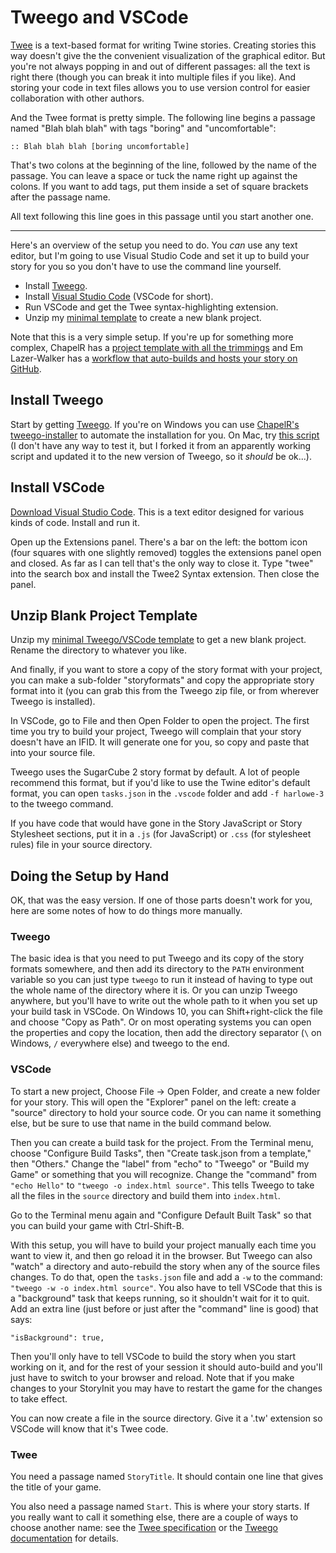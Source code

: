 Tweego and VSCode
=================

[Twee](https://github.com/iftechfoundation/twine-specs/blob/master/twee-3-specification.md) is a text-based format for writing Twine stories. Creating stories this way doesn't give the the convenient visualization of the graphical editor. But you're not always popping in and out of different passages: all the text is right there (though you can break it into multiple files if you like). And storing your code in text files allows you to use version control for easier collaboration with other authors.

And the Twee format is pretty simple. The following line begins a passage named "Blah blah blah" with tags "boring" and "uncomfortable":

	:: Blah blah blah [boring uncomfortable]

That's two colons at the beginning of the line, followed by the name of the passage. You can leave a space or tuck the name right up against the colons. If you want to add tags, put them inside a set of square brackets after the passage name.

All text following this line goes in this passage until you start another one.

-----

Here's an overview of the setup you need to do. You *can* use any text editor,
but I'm going to use Visual Studio Code and set it up to build your story for
you so you don't have to use the command line yourself.

* Install [Tweego](https://www.motoslave.net/tweego/).
* Install [Visual Studio Code](https://code.visualstudio.com/) (VSCode for short).
* Run VSCode and get the Twee syntax-highlighting extension.
* Unzip my [minimal template](tweego-vscode.zip) to create a new blank project.

Note that this is a very simple setup. If you're up for something more complex, ChapelR has a [project template with all the trimmings](https://github.com/ChapelR/tweego-setup) and Em Lazer-Walker has a [workflow that auto-builds and hosts your story on GitHub](https://dev.to/lazerwalker/a-modern-developer-s-workflow-for-twine-4imp).


Install Tweego
--------------


Start by getting [Tweego](https://www.motoslave.net/tweego/). If you're on Windows you can use [ChapelR's tweego-installer](https://github.com/ChapelR/tweego-installer/releases) to automate the installation for you. On Mac, try [this script](https://gist.github.com/JoshuaGrams/845eb0e0cd8e8fb42668028792b37ce7) (I don't have any way to test it, but I forked it from an apparently working script and updated it to the new version of Tweego, so it *should* be ok...).


Install VSCode
--------------

[Download Visual Studio Code](https://code.visualstudio.com/Download). This is a text editor designed for various kinds of code. Install and run it.

Open up the Extensions panel. There's a bar on the left: the bottom icon (four squares with one slightly removed) toggles the extensions panel open and closed. As far as I can tell that's the only way to close it. Type "twee" into the search box and install the Twee2 Syntax extension. Then close the panel.


Unzip Blank Project Template
----------------------------

Unzip my [minimal Tweego/VSCode template](tweego-vscode.zip) to get a new blank project. Rename the directory to whatever you like.

And finally, if you want to store a copy of the story format with your project, you can make a sub-folder "storyformats" and copy the appropriate story format into it (you can grab this from the Tweego zip file, or from wherever Tweego is installed).

In VSCode, go to File and then Open Folder to open the  project. The first time you try to build your project, Tweego will complain that your story doesn't have an IFID. It will generate one for you, so copy and paste that into your source file.

Tweego uses the SugarCube 2 story format by default. A lot of people recommend this format, but if you'd like to use the Twine editor's default format, you can open `tasks.json` in the `.vscode` folder and add `-f harlowe-3` to the tweego command.

If you have code that would have gone in the Story JavaScript or Story Stylesheet sections, put it in a `.js` (for JavaScript) or `.css` (for stylesheet rules) file in your source directory.


Doing the Setup by Hand
-----------------------

OK, that was the easy version. If one of those parts doesn't work for you, here are some notes of how to do things more manually.

### Tweego


The basic idea is that you need to put Tweego and its copy of the story formats somewhere, and then add its directory to the `PATH` environment variable so you can just type `tweego` to run it instead of having to type out the whole name of the directory where it is. Or you can unzip Tweego anywhere, but you'll have to write out the whole path to it when you set up your build task in VSCode. On Windows 10, you can Shift+right-click the file and choose "Copy as Path". Or on most operating systems you can open the properties and copy the location, then add the directory separator (`\` on Windows, `/` everywhere else) and tweego to the end.

### VSCode

To start a new project, Choose File -> Open Folder, and create a new folder for your story. This will open the "Explorer" panel on the left: create a "source" directory to hold your source code. Or you can name it something else, but be sure to use that name in the build command below.

Then you can create a build task for the project. From the Terminal menu, choose "Configure Build Tasks", then "Create task.json from a template," then "Others." Change the "label" from "echo" to "Tweego" or "Build my Game" or something that you will recognize. Change the "command" from `"echo Hello"` to `"tweego -o index.html source"`. This tells Tweego to take all the files in the `source` directory and build them into `index.html`.

Go to the Terminal menu again and "Configure Default Built Task" so that you can build your game with Ctrl-Shift-B.

With this setup, you will have to build your project manually each time you want to view it, and then go reload it in the browser. But Tweego can also "watch" a directory and auto-rebuild the story when any of the source files changes. To do that, open the `tasks.json` file and add a `-w` to the command: `"tweego -w -o index.html source"`. You also have to tell VSCode that this is a "background" task that keeps running, so it shouldn't wait for it to quit. Add an extra line (just before or just after the "command" line is good) that says:

	"isBackground": true,

Then you'll only have to tell VSCode to build the story when you start working on it, and for the rest of your session it should auto-build and you'll just have to switch to your browser and reload. Note that if you make changes to your StoryInit you may have to restart the game for the changes to take effect.

You can now create a file in the source directory. Give it a '.tw' extension so VSCode will know that it's Twee code.

### Twee

You need a passage named `StoryTitle`. It should contain one line that gives the title of your game.

You also need a passage named `Start`. This is where your story starts. If you really want to call it something else, there are a couple of ways to choose another name: see the [Twee specification](https://github.com/iftechfoundation/twine-specs/blob/master/twee-3-specification.md) or the [Tweego documentation](https://www.motoslave.net/tweego/docs/) for details.
